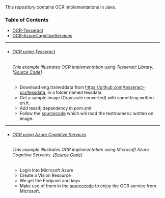 This repository contains OCR implementations in Java.

### Table of Contents
  - <a href='#ocr-using-tesseract'>OCR-Tesseract</a> 
  - <a href='#ocr-using-azure-cognitive-services'>OCR-AzureCognitiveServices</a> 

<hr>

- ###### [OCR using Tesseract](https://github.com/rahulvaish/OpticalCharacterRecognition-Java/tree/Tesseract) 
   ###### This example illustrates OCR implementation using Tesseract Library. [[Source Code]](https://github.com/rahulvaish/OpticalCharacterRecognition-Java/tree/Tesseract)
   * Download eng.traineddata from https://github.com/tesseract-ocr/tessdata, in a folder named tessdata.
   * Get a sample image (Grayscale converted) with something written on it.
   * Add tess4j dependency in pom.xml
   * Follow the [sourcecode]((https://github.com/rahulvaish/OpticalCharacterRecognition-Java/tree/Tesseract)) which will read the     text/numeric written on image.
  
 <hr>

- ###### [OCR using Azure Cognitive Services](https://github.com/rahulvaish/OpticalCharacterRecognition-Java/tree/AzureCognitiveServices) 
   ###### This example illustrates OCR implementation using Microsoft Azure Cognitive Services. [[Source Code]](https://github.com/rahulvaish/OpticalCharacterRecognition-Java/tree/AzureCognitiveServices)
   * Login into Microsoft Azure
   * Create a Vision Resource
   * We get the Endpoint and keys
   * Make use of them in the [sourcecode](https://github.com/rahulvaish/OpticalCharacterRecognition-Java/tree/AzureCognitiveServices) to enjoy the OCR service from Microsoft.
